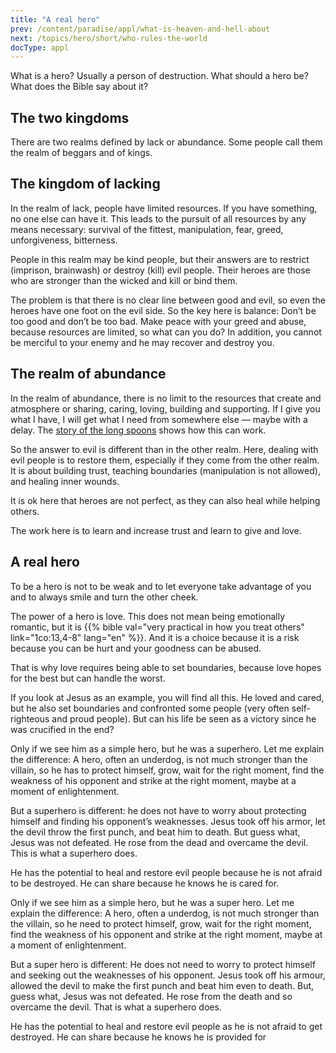 ```yaml
---
title: "A real hero"
prev: /content/paradise/appl/what-is-heaven-and-hell-about
next: /topics/hero/short/who-rules-the-world
docType: appl
---
```


What is a hero? Usually a person of destruction. What should a hero be? What does the Bible say about it?

## The two kingdoms

<a name="c73c"></a>
There are two realms defined by lack or abundance. Some people call them the realm of beggars and of kings.

## The kingdom of lacking

<a name="a9fd"></a>
In the realm of lack, people have limited resources. If you have something, no one else can have it. This leads to the pursuit of all resources by any means necessary: survival of the fittest, manipulation, fear, greed, unforgiveness, bitterness.

People in this realm may be kind people, but their answers are to restrict (imprison, brainwash) or destroy (kill) evil people. Their heroes are those who are stronger than the wicked and kill or bind them.

The problem is that there is no clear line between good and evil, so even the heroes have one foot on the evil side. So the key here is balance: Don’t be too good and don’t be too bad. Make peace with your greed and abuse, because resources are limited, so what can you do? In addition, you cannot be merciful to your enemy and he may recover and destroy you.

## The realm of abundance

<a name="563c"></a>
In the realm of abundance, there is no limit to the resources that create and atmosphere or sharing, caring, loving, building and supporting. If I give you what I have, I will get what I need from somewhere else — maybe with a delay. The [story of the long spoons](https://en.m.wikipedia.org/wiki/Allegory_of_the_long_spoons) shows how this can work.

So the answer to evil is different than in the other realm. Here, dealing with evil people is to restore them, especially if they come from the other realm. It is about building trust, teaching boundaries (manipulation is not allowed), and healing inner wounds.

It is ok here that heroes are not perfect, as they can also heal while helping others.

The work here is to learn and increase trust and learn to give and love.

## A real hero

<a name="509d"></a>
To be a hero is not to be weak and to let everyone take advantage of you and to always smile and turn the other cheek.

The power of a hero is love. This does not mean being emotionally romantic, but it is {{% bible val="very practical in how you treat others" link="1co:13,4-8" lang="en" %}}. And it is a choice because it is a risk because you can be hurt and your goodness can be abused.

That is why love requires being able to set boundaries, because love hopes for the best but can handle the worst.

If you look at Jesus as an example, you will find all this. He loved and cared, but he also set boundaries and confronted some people (very often self-righteous and proud people). But can his life be seen as a victory since he was crucified in the end?

Only if we see him as a simple hero, but he was a superhero. Let me explain the difference: A hero, often an underdog, is not much stronger than the villain, so he has to protect himself, grow, wait for the right moment, find the weakness of his opponent and strike at the right moment, maybe at a moment of enlightenment.

But a superhero is different: he does not have to worry about protecting himself and finding his opponent’s weaknesses. Jesus took off his armor, let the devil throw the first punch, and beat him to death. But guess what, Jesus was not defeated. He rose from the dead and overcame the devil. This is what a superhero does.

He has the potential to heal and restore evil people because he is not afraid to be destroyed. He can share because he knows he is cared for.

Only if we see him as a simple hero, but he was a super hero. Let me explain the difference: A hero, often a underdog, is not much stronger than the villain, so he need to protect himself, grow, wait for the right moment, find the weakness of his opponent and strike at the right moment, maybe at a moment of enlightenment.

But a super hero is different: He does not need to worry to protect himself and seeking out the weaknesses of his opponent. Jesus took off his armour, allowed the devil to make the first punch and beat him even to death. But, guess what, Jesus was not defeated. He rose from the death and so overcame the devil. That is what a superhero does.

He has the potential to heal and restore evil people as he is not afraid to get destroyed. He can share because he knows he is provided for


